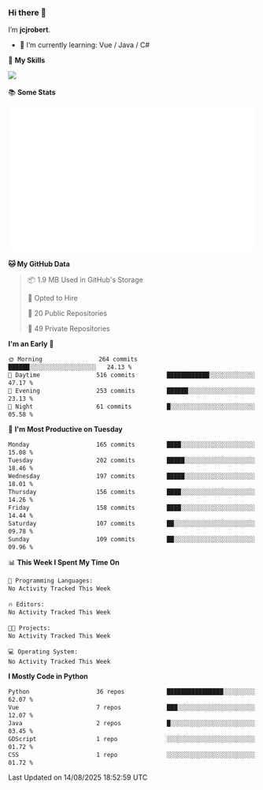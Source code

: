 ### Hi there 👋

I’m **jcjrobert**.

- 🌱 I’m currently learning: Vue / Java / C#

🌟 **My Skills**

![](https://img.shields.io/badge/-Python-3e74a2?style=flat-square&logo=Python&logoColor=fff)

📚 **Some Stats**

![](https://github.com/jcjrobert/github-stats/blob/master/generated/overview.svg)

<!--START_SECTION:waka-->
**🐱 My GitHub Data** 

> 📦 1.9 MB Used in GitHub's Storage 
 > 
> 💼 Opted to Hire
 > 
> 📜 20 Public Repositories 
 > 
> 🔑 49 Private Repositories 
 > 
**I'm an Early 🐤** 

```text
🌞 Morning                264 commits         ██████░░░░░░░░░░░░░░░░░░░   24.13 % 
🌆 Daytime                516 commits         ████████████░░░░░░░░░░░░░   47.17 % 
🌃 Evening                253 commits         ██████░░░░░░░░░░░░░░░░░░░   23.13 % 
🌙 Night                  61 commits          █░░░░░░░░░░░░░░░░░░░░░░░░   05.58 % 
```
📅 **I'm Most Productive on Tuesday** 

```text
Monday                   165 commits         ████░░░░░░░░░░░░░░░░░░░░░   15.08 % 
Tuesday                  202 commits         █████░░░░░░░░░░░░░░░░░░░░   18.46 % 
Wednesday                197 commits         █████░░░░░░░░░░░░░░░░░░░░   18.01 % 
Thursday                 156 commits         ████░░░░░░░░░░░░░░░░░░░░░   14.26 % 
Friday                   158 commits         ████░░░░░░░░░░░░░░░░░░░░░   14.44 % 
Saturday                 107 commits         ██░░░░░░░░░░░░░░░░░░░░░░░   09.78 % 
Sunday                   109 commits         ██░░░░░░░░░░░░░░░░░░░░░░░   09.96 % 
```


📊 **This Week I Spent My Time On** 

```text
💬 Programming Languages: 
No Activity Tracked This Week

🔥 Editors: 
No Activity Tracked This Week

🐱‍💻 Projects: 
No Activity Tracked This Week

💻 Operating System: 
No Activity Tracked This Week
```

**I Mostly Code in Python** 

```text
Python                   36 repos            ████████████████░░░░░░░░░   62.07 % 
Vue                      7 repos             ███░░░░░░░░░░░░░░░░░░░░░░   12.07 % 
Java                     2 repos             █░░░░░░░░░░░░░░░░░░░░░░░░   03.45 % 
GDScript                 1 repo              ░░░░░░░░░░░░░░░░░░░░░░░░░   01.72 % 
CSS                      1 repo              ░░░░░░░░░░░░░░░░░░░░░░░░░   01.72 % 
```




 Last Updated on 14/08/2025 18:52:59 UTC
<!--END_SECTION:waka-->
